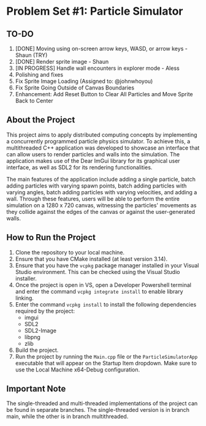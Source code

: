 # Problem Set #1: Particle Simulator

## TO-DO
1. [DONE] Moving using on-screen arrow keys, WASD, or arrow keys - Shaun (TRY)
2. [DONE] Render sprite image - Shaun
3. [IN PROGRESS] Handle wall encounters in explorer mode - Aless
4. Polishing and fixes
5. Fix Sprite Image Loading (Assigned to: @johnwhoyou)
6. Fix Sprite Going Outside of Canvas Boundaries
7. Enhancement: Add Reset Button to Clear All Particles and Move Sprite Back to Center

## About the Project
This project aims to apply distributed computing concepts by implementing a concurrently programmed particle physics simulator. To achieve this, a multithreaded C++ application was developed to showcase an interface that can allow users to render particles and walls into the simulation. The application makes use of the Dear ImGui library for its graphical user interface, as well as SDL2 for its rendering functionalities.

The main features of the application include adding a single particle, batch adding particles with varying spawn points, batch adding particles with varying angles, batch adding particles with varying velocities, and adding a wall. Through these features, users will be able to perform the entire simulation on a 1280 x 720 canvas, witnessing the particles' movements as they collide against the edges of the canvas or against the user-generated walls.

## How to Run the Project
1. Clone the repository to your local machine.
2. Ensure that you have CMake installed (at least version 3.14).
3. Ensure that you have the `vcpkg` package manager installed in your Visual Studio environment. This can be checked using the Visual Studio installer.
4. Once the project is open in VS, open a Developer Powershell terminal and enter the command `vcpkg integrate install` to enable library linking.
5. Enter the command `vcpkg install` to install the following dependencies required by the project:
	- imgui
	- SDL2
	- SDL2-Image
	- libpng
	- zlib
6. Build the project.
7. Run the project by running the `Main.cpp` file or the `ParticleSimulatorApp` executable that will appear on the Startup Item dropdown. Make sure to use the Local Machine x64-Debug configuration.

## Important Note
The single-threaded and multi-threaded implementations of the project can be found in separate branches. The single-threaded version is in branch main, while the other is in branch multithreaded.
